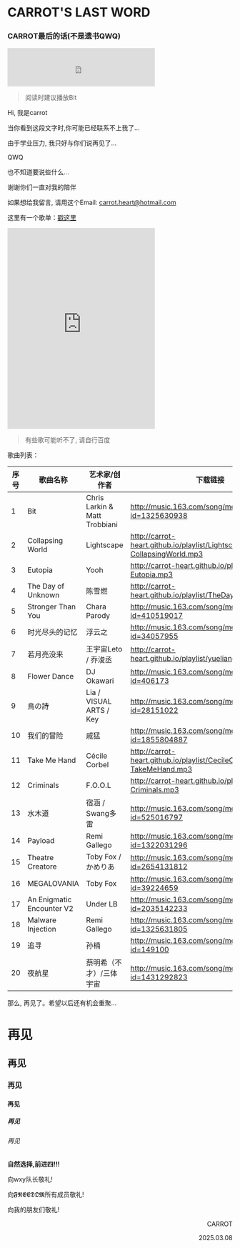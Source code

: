 # CARROT'S LAST WORD 
### CARROT最后的话(不是遗书QWQ)

<iframe frameborder="no" border="0" marginwidth="0" marginheight="0" width=330 height=86 src="https://music.163.com/outchain/player?type=2&id=1325630938&auto=1&height=66"></iframe>

> 阅读时建议播放Bit

Hi, 我是carrot

当你看到这段文字时,你可能已经联系不上我了...

由于学业压力, 我只好与你们说再见了...

QWQ 

也不知道要说些什么...

谢谢你们一直对我的陪伴

如果想给我留言, 请用这个Email: [carrot.heart@hotmail.com](mailto:carrot.heart@hotmail.com)

这里有一个歌单：[戳这里](https://music.163.com/playlist?id=13601353853)

<iframe frameborder="no" border="0" marginwidth="0" marginheight="0" width=330 height=450 src="https://music.163.com/outchain/player?type=0&id=13601353853&auto=0&height=430"></iframe>

> 有些歌可能听不了, 请自行百度

歌曲列表：

| 序号 | 歌曲名称                   | 艺术家/创作者                         |下载链接                                              |
|------|---------------------------|--------------------------------------|-----------------------------------------------------|
| 1    | Bit                       | Chris Larkin & Matt Trobbiani        |http://music.163.com/song/media/outer/url?id=1325630938|
| 2    | Collapsing World          | Lightscape                           |http://carrot-heart.github.io/playlist/Lightscape-CollapsingWorld.mp3|
| 3    | Eutopia                   | Yooh                                 |http://carrot-heart.github.io/playlist/Yooh-Eutopia.mp3|
| 4    | The Day of Unknown        | 陈雪燃                                |http://carrot-heart.github.io/playlist/TheDayofUnknown.mp3|
| 5    | Stronger Than You         | Chara Parody                         |http://music.163.com/song/media/outer/url?id=410519017|
| 6    | 时光尽头的记忆            | 浮云之                                 |http://music.163.com/song/media/outer/url?id=34057955|
| 7    | 若月亮没来                | 王宇宙Leto / 乔浚丞                    |http://carrot-heart.github.io/playlist/yueliang.mp3|
| 8    | Flower Dance              | DJ Okawari                           |http://music.163.com/song/media/outer/url?id=406173|
| 9    | 鳥の詩                    | Lia / VISUAL ARTS / Key               |http://music.163.com/song/media/outer/url?id=28151022|
| 10   | 我们的冒险                | 戚猛                                   |http://music.163.com/song/media/outer/url?id=1855804887|
| 11   | Take Me Hand              | Cécile Corbel                         |http://carrot-heart.github.io/playlist/CecileCorbel-TakeMeHand.mp3|
| 12   | Criminals                 | F.O.O.L                               |http://carrot-heart.github.io/playlist/F.O.O.L-Criminals.mp3|
| 13   | 水木道                    | 宿涵 / Swang多雷                       |http://music.163.com/song/media/outer/url?id=525016797|
| 14   | Payload                   | Remi Gallego                          |http://music.163.com/song/media/outer/url?id=1322031296|
| 15   | Theatre Creatore          | Toby Fox / かめりあ                    |http://music.163.com/song/media/outer/url?id=2654131812|
| 16   | MEGALOVANIA               | Toby Fox                              |http://music.163.com/song/media/outer/url?id=39224659|
| 17   | An Enigmatic Encounter V2 | Under LB                              |http://music.163.com/song/media/outer/url?id=2035142233|
| 18   | Malware Injection         | Remi Gallego                          |http://music.163.com/song/media/outer/url?id=1325631805|
| 19   | 追寻                      | 孙楠                                   |http://music.163.com/song/media/outer/url?id=149100|
| 20   | 夜航星                    | 蔡明希（不才）/三体宇宙                  |http://music.163.com/song/media/outer/url?id=1431292823|


那么, 再见了。希望以后还有机会重聚...

# 再见
## 再见
### 再见
#### 再见
##### 再见
###### 再见
**自然选择,前进四!!!**

向wxy队长敬礼!

向𝕱𝕽𝕰𝕰𝕯𝕺𝕸所有成员敬礼!

向我的朋友们敬礼!
<p align="right">CARROT</p>
<p align="right">2025.03.08</p>
